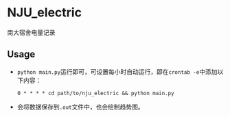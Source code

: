 # NJU_electric
南大宿舍电量记录  

## Usage
- `python main.py`运行即可，可设置每小时自动运行，即在`crontab -e`中添加以下内容：
	```
	0 * * * * cd path/to/nju_electric && python main.py
	```
- 会将数据保存到`.out`文件中，也会绘制趋势图。
